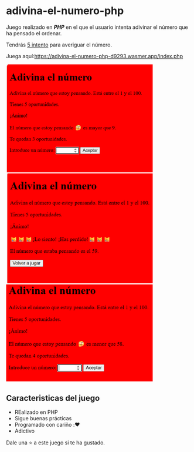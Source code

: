 # adivina-el-numero-php

Juego realizado en ***PHP*** en el que el usuario intenta adivinar el número que ha pensado el ordenar. 

Tendrás <ins>5 intento</ins> para averiguar el número.

Juega aquí:<https://adivina-el-numero-php-d9293.wasmer.app/index.php>

<img width="400px" src="img/captura1.png">

<img width="400px" src="img/captura2.png">

<img width="400px" src="img/captura3.png">

## Caracteristicas del juego

* REalizado en PHP
* Sigue buenas prácticas
* Programado con cariño :❤️
* Adictivo

Dale una ⭐ a este juego si te ha gustado.
